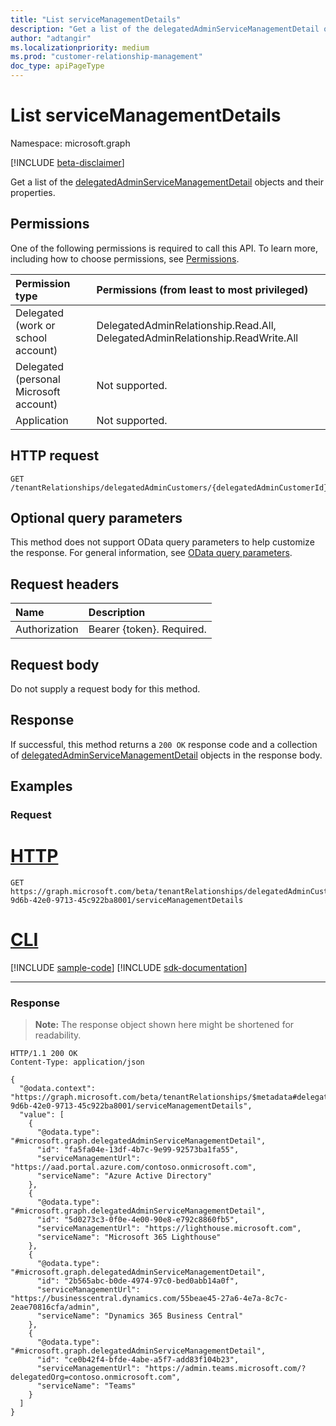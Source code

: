 ```yaml
---
title: "List serviceManagementDetails"
description: "Get a list of the delegatedAdminServiceManagementDetail objects and their properties."
author: "adtangir"
ms.localizationpriority: medium
ms.prod: "customer-relationship-management"
doc_type: apiPageType
---
```


# List serviceManagementDetails
Namespace: microsoft.graph

[!INCLUDE [beta-disclaimer](../../includes/beta-disclaimer.md)]

Get a list of the [delegatedAdminServiceManagementDetail](../resources/delegatedAdminServiceManagementDetail.md) objects and their properties.

## Permissions
One of the following permissions is required to call this API. To learn more, including how to choose permissions, see [Permissions](/graph/permissions-reference).

|Permission type|Permissions (from least to most privileged)|
|:---|:---|
|Delegated (work or school account)| DelegatedAdminRelationship.Read.All, DelegatedAdminRelationship.ReadWrite.All |
|Delegated (personal Microsoft account)| Not supported. |
|Application| Not supported. |

## HTTP request

<!-- {
  "blockType": "ignored"
}
-->
``` http
GET /tenantRelationships/delegatedAdminCustomers/{delegatedAdminCustomerId}/serviceManagementDetails
```

## Optional query parameters
This method does not support OData query parameters to help customize the response. For general information, see [OData query parameters](/graph/query-parameters). 

## Request headers
|Name|Description|
|:---|:---|
|Authorization|Bearer {token}. Required.|

## Request body
Do not supply a request body for this method.

## Response

If successful, this method returns a `200 OK` response code and a collection of [delegatedAdminServiceManagementDetail](../resources/delegatedAdminServiceManagementDetail.md) objects in the response body.

## Examples

### Request

# [HTTP](#tab/http)
<!-- {
  "blockType": "request",
  "name": "list_delegatedAdminServiceManagementDetails"
}
-->
``` http
GET https://graph.microsoft.com/beta/tenantRelationships/delegatedAdminCustomers/4fdbff88-9d6b-42e0-9713-45c922ba8001/serviceManagementDetails
```

# [CLI](#tab/cli)
[!INCLUDE [sample-code](../includes/snippets/cli/list-delegatedadminservicemanagementdetails-cli-snippets.md)]
[!INCLUDE [sdk-documentation](../includes/snippets/snippets-sdk-documentation-link.md)]

---

### Response
>**Note:** The response object shown here might be shortened for readability.
<!-- {
  "blockType": "response",
  "truncated": true,
  "@odata.type": "Collection(microsoft.graph.delegatedAdminServiceManagementDetail)"
}
-->
``` http
HTTP/1.1 200 OK
Content-Type: application/json

{
  "@odata.context": "https://graph.microsoft.com/beta/tenantRelationships/$metadata#delegatedAdminCustomers/4fdbff88-9d6b-42e0-9713-45c922ba8001/serviceManagementDetails",
  "value": [
    {
      "@odata.type": "#microsoft.graph.delegatedAdminServiceManagementDetail",
      "id": "fa5fa04e-13df-4b7c-9e99-92573ba1fa55",
      "serviceManagementUrl": "https://aad.portal.azure.com/contoso.onmicrosoft.com",
      "serviceName": "Azure Active Directory"
    },
    {
      "@odata.type": "#microsoft.graph.delegatedAdminServiceManagementDetail",
      "id": "5d0273c3-0f0e-4e00-90e8-e792c8860fb5",
      "serviceManagementUrl": "https://lighthouse.microsoft.com",
      "serviceName": "Microsoft 365 Lighthouse"
    },
    {
      "@odata.type": "#microsoft.graph.delegatedAdminServiceManagementDetail",
      "id": "2b565abc-b0de-4974-97c0-bed0abb14a0f",
      "serviceManagementUrl": "https://businesscentral.dynamics.com/55beae45-27a6-4e7a-8c7c-2eae70816cfa/admin",
      "serviceName": "Dynamics 365 Business Central"
    },
    {
      "@odata.type": "#microsoft.graph.delegatedAdminServiceManagementDetail",
      "id": "ce0b42f4-bfde-4abe-a5f7-add83f104b23",
      "serviceManagementUrl": "https://admin.teams.microsoft.com/?delegatedOrg=contoso.onmicrosoft.com",
      "serviceName": "Teams"
    }
  ]
}
```

